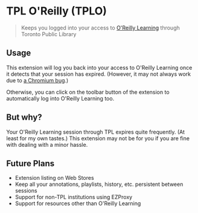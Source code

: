 # TPL O'Reilly (TPLO)

> Keeps you logged into your access to [O'Reilly Learning](https://www.torontopubliclibrary.ca/detail.jsp?Entt=RDMEDB0099&R=EDB0099) through Toronto Public Library

## Usage

This extension will log you back into your access to O'Reilly Learning once it detects that your session has expired.
(However, it may not always work due to [a Chromium bug](https://bugs.chromium.org/p/chromium/issues/detail?id=1024211).)

Otherwise, you can click on the toolbar button of the extension to automatically log into O'Reilly Learning too.

## But why?
Your O'Reilly Learning session through TPL expires quite frequently. (At least for my own tastes.)
This extension may not be for you if you are fine with dealing with a minor hassle.

## Future Plans

- Extension listing on Web Stores
- Keep all your annotations, playlists, history, etc. persistent between sessions
- Support for non-TPL institutions using EZProxy
- Support for resources other than O'Reilly Learning